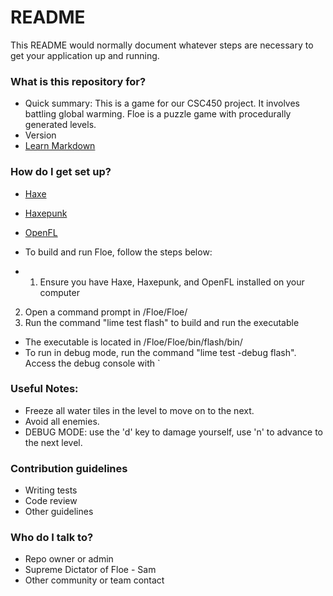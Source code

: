 # README

This README would normally document whatever steps are necessary to get your application up and running.

### What is this repository for?

* Quick summary:
This is a game for our CSC450 project.
It involves battling global warming.
Floe is a puzzle game with procedurally generated levels.
* Version
* [Learn Markdown](https://bitbucket.org/tutorials/markdowndemo)

### How do I get set up?

* [Haxe](http://www.haxe.org/download)
* [Haxepunk](http://www.haxepunk.com)
* [OpenFL](http://www.openfl.org/download/)

* To build and run Floe, follow the steps below:
* 1. Ensure you have Haxe, Haxepunk, and OpenFL installed on your computer
 2. Open a command prompt in /Floe/Floe/
 3. Run the command "lime test flash" to build and run the executable
* The executable is located in /Floe/Floe/bin/flash/bin/
* To run in debug mode, run the command "lime test -debug flash". Access the debug console with `

### Useful Notes:

* Freeze all water tiles in the level to move on to the next.
* Avoid all enemies.
* DEBUG MODE: use the 'd' key to damage yourself, use 'n' to advance to the next level.

### Contribution guidelines

* Writing tests
* Code review
* Other guidelines

### Who do I talk to?

* Repo owner or admin
* Supreme Dictator of Floe - Sam
* Other community or team contact